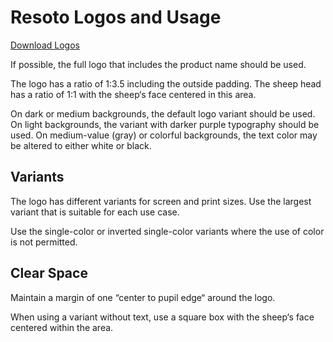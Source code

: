 # Resoto Logos and Usage

<p><a href="pathname:///assets/resoto-logos.zip" class="button button--primary">Download Logos</a></p>

If possible, the full logo that includes the product name should be used.

The logo has a ratio of 1:3.5 including the outside padding. The sheep head has a ratio of 1:1 with the sheep‘s face centered in this area.

On dark or medium backgrounds, the default logo variant should be used. On light backgrounds, the variant with darker purple typography should be used. On medium-value (gray) or colorful backgrounds, the text color may be altered to either white or black.

## Variants

The logo has different variants for screen and print sizes. Use the largest variant that is suitable for each use case.

Use the single-color or inverted single-color variants where the use of color is not permitted.

## Clear Space

Maintain a margin of one “center to pupil edge“ around the logo.

When using a variant without text, use a square box with the sheep‘s face centered within the area.
